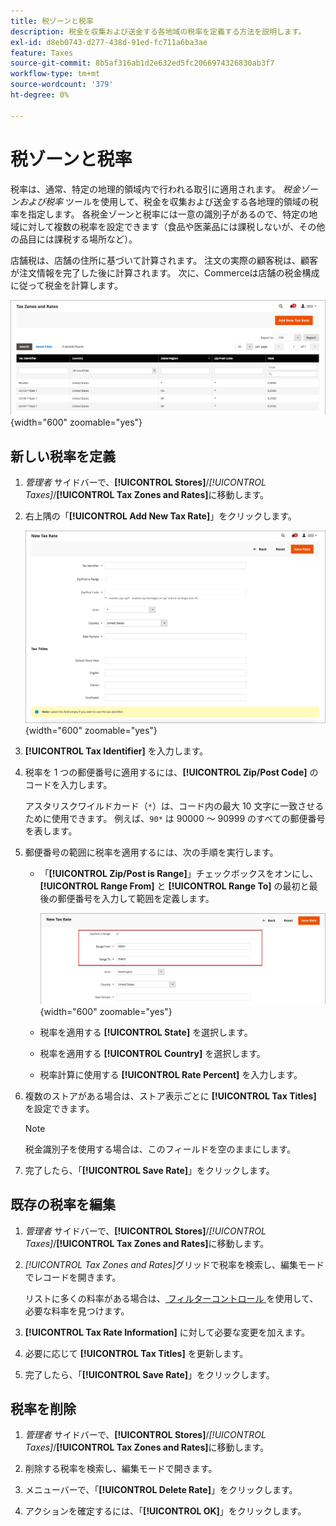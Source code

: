 ```yaml
---
title: 税ゾーンと税率
description: 税金を収集および送金する各地域の税率を定義する方法を説明します。
exl-id: d8eb0743-d277-438d-91ed-fc711a6ba3ae
feature: Taxes
source-git-commit: 8b5af316ab1d2e632ed5fc2066974326830ab3f7
workflow-type: tm+mt
source-wordcount: '379'
ht-degree: 0%

---
```


# 税ゾーンと税率

税率は、通常、特定の地理的領域内で行われる取引に適用されます。 _税金ゾーンおよび税率_ ツールを使用して、税金を収集および送金する各地理的領域の税率を指定します。 各税金ゾーンと税率には一意の識別子があるので、特定の地域に対して複数の税率を設定できます（食品や医薬品には課税しないが、その他の品目には課税する場所など）。

店舗税は、店舗の住所に基づいて計算されます。 注文の実際の顧客税は、顧客が注文情報を完了した後に計算されます。 次に、Commerceは店舗の税金構成に従って税金を計算します。

![ 税区及び税率 ](./assets/tax-zones-rates.png){width="600" zoomable="yes"}

## 新しい税率を定義

1. _管理者_ サイドバーで、**[!UICONTROL Stores]**/_[!UICONTROL Taxes]_/**[!UICONTROL Tax Zones and Rates]**&#x200B;に移動します。

1. 右上隅の「**[!UICONTROL Add New Tax Rate]**」をクリックします。

   ![ 新税率 ](./assets/tax-rate-new.png){width="600" zoomable="yes"}

1. **[!UICONTROL Tax Identifier]** を入力します。

1. 税率を 1 つの郵便番号に適用するには、**[!UICONTROL Zip/Post Code]** のコードを入力します。

   アスタリスクワイルドカード（`*`）は、コード内の最大 10 文字に一致させるために使用できます。 例えば、`90*` は 90000 ～ 90999 のすべての郵便番号を表します。

1. 郵便番号の範囲に税率を適用するには、次の手順を実行します。

   - 「**[!UICONTROL Zip/Post is Range]**」チェックボックスをオンにし、**[!UICONTROL Range From]** と **[!UICONTROL Range To]** の最初と最後の郵便番号を入力して範囲を定義します。

     ![ZIP/Postは範囲 ](./assets/tax-rate-new-zip-post-range.png){width="600" zoomable="yes"}

   - 税率を適用する **[!UICONTROL State]** を選択します。

   - 税率を適用する **[!UICONTROL Country]** を選択します。

   - 税率計算に使用する **[!UICONTROL Rate Percent]** を入力します。

1. 複数のストアがある場合は、ストア表示ごとに **[!UICONTROL Tax Titles]** を設定できます。

   >[!NOTE]
   >
   >税金識別子を使用する場合は、このフィールドを空のままにします。

1. 完了したら、「**[!UICONTROL Save Rate]**」をクリックします。

## 既存の税率を編集

1. _管理者_ サイドバーで、**[!UICONTROL Stores]**/_[!UICONTROL Taxes]_/**[!UICONTROL Tax Zones and Rates]**&#x200B;に移動します。

1. _[!UICONTROL Tax Zones and Rates]_&#x200B;グリッドで税率を検索し、編集モードでレコードを開きます。

   リストに多くの料率がある場合は、[ フィルターコントロール ](../getting-started/admin-grid-controls.md) を使用して、必要な料率を見つけます。

1. **[!UICONTROL Tax Rate Information]** に対して必要な変更を加えます。

1. 必要に応じて **[!UICONTROL Tax Titles]** を更新します。

1. 完了したら、「**[!UICONTROL Save Rate]**」をクリックします。

## 税率を削除

1. _管理者_ サイドバーで、**[!UICONTROL Stores]**/_[!UICONTROL Taxes]_/**[!UICONTROL Tax Zones and Rates]**&#x200B;に移動します。

1. 削除する税率を検索し、編集モードで開きます。

1. メニューバーで、「**[!UICONTROL Delete Rate]**」をクリックします。

1. アクションを確定するには、「**[!UICONTROL OK]**」をクリックします。

